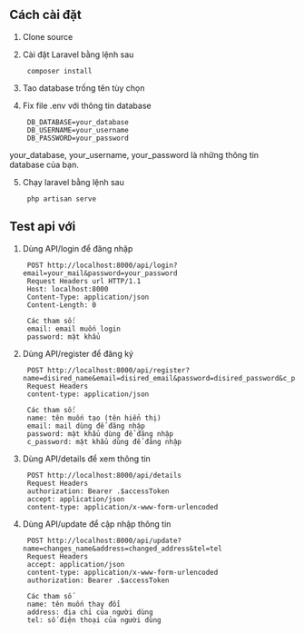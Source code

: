 ## Cách cài đặt

1. Clone source

2. Cài đặt Laravel bằng lệnh sau

        composer install

3. Tao database trống tên tùy chọn

4. Fix file .env với thông tin database

        DB_DATABASE=your_database
        DB_USERNAME=your_username
        DB_PASSWORD=your_password

your_database, your_username, your_password là những thông tin database của bạn.

5. Chạy laravel bằng lệnh sau 

        php artisan serve

## Test api với 

1. Dùng API/login để đăng nhập

        POST http://localhost:8000/api/login?email=your_mail&password=your_password 
        Request Headers url HTTP/1.1
        Host: localhost:8000
        Content-Type: application/json
        Content-Length: 0

        Các tham số: 
        email: email muốn login
        password: mật khẩu

2. Dùng API/register để đăng ký

        POST http://localhost:8000/api/register?name=disired_name&email=disired_email&password=disired_password&c_password=disired_password
        Request Headers
        content-type: application/json

        Các tham số: 
        name: tên muốn tạo (tên hiển thị)
        email: mail dùng để đăng nhập
        password: mật khẩu dùng để đăng nhập
        c_password: mật khẩu dùng để đăng nhập

3. Dùng API/details để xem thông tin

        POST http://localhost:8000/api/details
        Request Headers
        authorization: Bearer .$accessToken 
        accept: application/json
        content-type: application/x-www-form-urlencoded

4. Dùng API/update để cập nhập thông tin

        POST http://localhost:8000/api/update?name=changes_name&address=changed_address&tel=tel 
        Request Headers
        accept: application/json
        content-type: application/x-www-form-urlencoded
        authorization: Bearer .$accessToken 

        Các tham số 
        name: tên muốn thay đổi
        address: địa chỉ của người dùng
        tel: số điện thoại của người dùng


